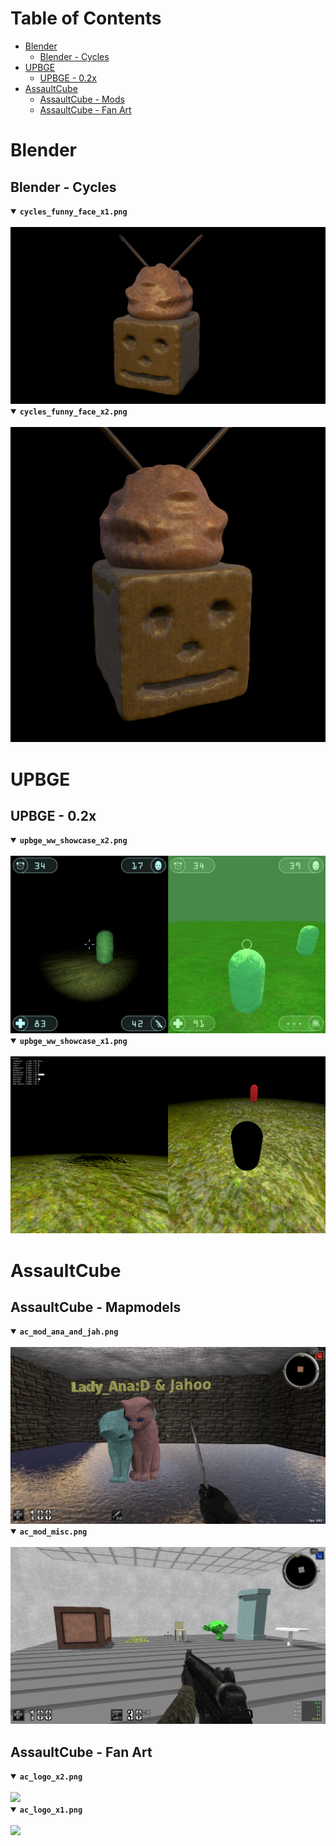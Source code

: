 <h1>Table of Contents</h1>

<ul>
  <li>
    <a href="#blender">Blender</a>
    <ul>
      <li><a href="#blender---cycles">Blender - Cycles</a></li>
    </ul>
  </li>
  <li>
    <a href="#upbge">UPBGE</a>
    <ul>
      <li><a href="#upbge---02x">UPBGE - 0.2x</a></li>
    </ul>
  </li>
  <li>
    <a href="#assaultcube">AssaultCube</a>
    <ul>
      <li><a href="#assaultcube---mapmodels">AssaultCube - Mods</a></li>
      <li><a href="#assaultcube---fan-art">AssaultCube - Fan Art</a></li>
    </ul>
  </li>
</ul>

<h1>Blender</h1>

<h2>Blender - Cycles</h2>

<details open>
  <summary><code><b>cycles_funny_face_x1.png</b></code></summary>
  <br />
  <img src="https://raw.githubusercontent.com/rpaladin/personal-sketchbook/main/images/cycles/cycles_funny_face_x1.png" />
</details>

<details open>
  <summary><code><b>cycles_funny_face_x2.png</b></code></summary>
  <br />
  <img src="https://raw.githubusercontent.com/rpaladin/personal-sketchbook/main/images/cycles/cycles_funny_face_x2.png" />
</details>

<h1>UPBGE</h1>

<h2>UPBGE - 0.2x</h2>

<details open>
  <summary><code><b>upbge_ww_showcase_x2.png</b></code></summary>
  <br />
  <img src="https://raw.githubusercontent.com/rpaladin/personal-sketchbook/main/images/upbge/upbge_ww_showcase_x2.png" />
</details>

<details open>
  <summary><code><b>upbge_ww_showcase_x1.png</b></code></summary>
  <br />
  <img src="https://raw.githubusercontent.com/rpaladin/personal-sketchbook/main/images/upbge/upbge_ww_showcase_x1.png" />
</details>

<h1>AssaultCube</h1>

<h2>AssaultCube - Mapmodels</h2>

<details open>
  <summary><code><b>ac_mod_ana_and_jah.png</b></code></summary>
  <br />
  <img src="https://raw.githubusercontent.com/rpaladin/personal-sketchbook/main/images/assaultcube/ac_mod_ana_and_jah.png" />
</details>

<details open>
  <summary><code><b>ac_mod_misc.png</b></code></summary>
  <br />
  <img src="https://raw.githubusercontent.com/rpaladin/personal-sketchbook/main/images/assaultcube/ac_mod_misc.png" />
</details>

<h2>AssaultCube - Fan Art</h2>

<details open>
  <summary><code><b>ac_logo_x2.png</b></code></summary>
  <br />
  <img src="https://raw.githubusercontent.com/rpaladin/personal-sketchbook/main/images/assaultcube/ac_logo_x2.png" />
</details>

<details open>
  <summary><code><b>ac_logo_x1.png</b></code></summary>
  <br />
  <img src="https://raw.githubusercontent.com/rpaladin/personal-sketchbook/main/images/assaultcube/ac_logo_x1.png" />
</details>
